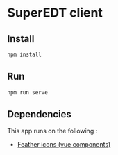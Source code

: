 # SuperEDT client

## Install

```bash
npm install
```

## Run

```bash
npm run serve
```

## Dependencies

This app runs on the following :
- [Feather icons (vue components)](https://www.npmjs.com/package/vue-feather)
